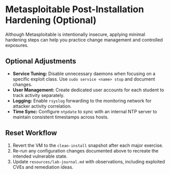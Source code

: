 # Metasploitable Post-Installation Hardening (Optional)

Although Metasploitable is intentionally insecure, applying minimal hardening steps can help you practice change management and controlled exposures.

## Optional Adjustments

- **Service Tuning:** Disable unnecessary daemons when focusing on a specific exploit class. Use `sudo service <name> stop` and document changes.
- **User Management:** Create dedicated user accounts for each student to track activity separately.
- **Logging:** Enable `rsyslog` forwarding to the monitoring network for attacker activity correlation.
- **Time Sync:** Configure `ntpdate` to sync with an internal NTP server to maintain consistent timestamps across hosts.

## Reset Workflow

1. Revert the VM to the `clean-install` snapshot after each major exercise.
2. Re-run any configuration changes documented above to recreate the intended vulnerable state.
3. Update `resources/lab-journal.md` with observations, including exploited CVEs and remediation ideas.
